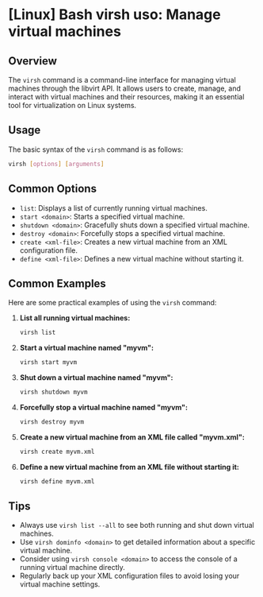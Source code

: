 # [Linux] Bash virsh uso: Manage virtual machines

## Overview
The `virsh` command is a command-line interface for managing virtual machines through the libvirt API. It allows users to create, manage, and interact with virtual machines and their resources, making it an essential tool for virtualization on Linux systems.

## Usage
The basic syntax of the `virsh` command is as follows:

```bash
virsh [options] [arguments]
```

## Common Options
- `list`: Displays a list of currently running virtual machines.
- `start <domain>`: Starts a specified virtual machine.
- `shutdown <domain>`: Gracefully shuts down a specified virtual machine.
- `destroy <domain>`: Forcefully stops a specified virtual machine.
- `create <xml-file>`: Creates a new virtual machine from an XML configuration file.
- `define <xml-file>`: Defines a new virtual machine without starting it.

## Common Examples
Here are some practical examples of using the `virsh` command:

1. **List all running virtual machines:**
   ```bash
   virsh list
   ```

2. **Start a virtual machine named "myvm":**
   ```bash
   virsh start myvm
   ```

3. **Shut down a virtual machine named "myvm":**
   ```bash
   virsh shutdown myvm
   ```

4. **Forcefully stop a virtual machine named "myvm":**
   ```bash
   virsh destroy myvm
   ```

5. **Create a new virtual machine from an XML file called "myvm.xml":**
   ```bash
   virsh create myvm.xml
   ```

6. **Define a new virtual machine from an XML file without starting it:**
   ```bash
   virsh define myvm.xml
   ```

## Tips
- Always use `virsh list --all` to see both running and shut down virtual machines.
- Use `virsh dominfo <domain>` to get detailed information about a specific virtual machine.
- Consider using `virsh console <domain>` to access the console of a running virtual machine directly.
- Regularly back up your XML configuration files to avoid losing your virtual machine settings.